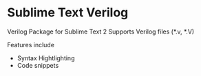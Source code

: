 # Sublime Text Verilog
Verilog Package for Sublime Text 2
Supports Verilog files (*.v, *.V)

Features include
 - Syntax Hightlighting
 - Code snippets
